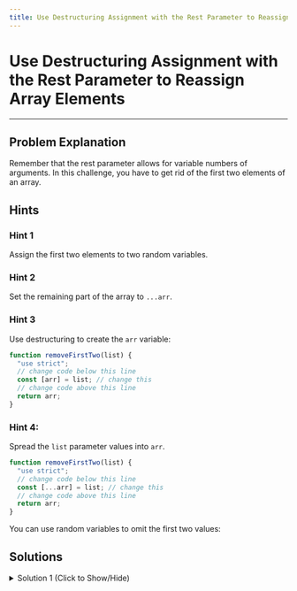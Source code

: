 ```yaml
---
title: Use Destructuring Assignment with the Rest Parameter to Reassign Array Elements
---
```

# Use Destructuring Assignment with the Rest Parameter to Reassign Array Elements

---
## Problem Explanation
Remember that the rest parameter allows for variable numbers of arguments. In this challenge, you have to get rid of the first two elements of an array.

## Hints

### Hint 1

Assign the first two elements to two random variables.

### Hint 2

Set the remaining part of the array to `...arr`.

### Hint 3

Use destructuring to create the `arr` variable:

```javascript
function removeFirstTwo(list) {
  "use strict";
  // change code below this line
  const [arr] = list; // change this
  // change code above this line
  return arr;
}
```

### Hint 4:

Spread the `list` parameter values into `arr`.

```javascript
function removeFirstTwo(list) {
  "use strict";
  // change code below this line
  const [...arr] = list; // change this
  // change code above this line
  return arr;
}
```

You can use random variables to omit the first two values:

## Solutions

<details><summary>Solution 1 (Click to Show/Hide)</summary>

```javascript
const source = [1, 2, 3, 4, 5, 6, 7, 8, 9, 10];
function removeFirstTwo(list) {
  "use strict";
  // change code below this line
  const [a, b, ...arr] = list;
  // change code above this line
  return arr;
}
const arr = removeFirstTwo(source);
console.log(arr); // should be [3,4,5,6,7,8,9,10]
console.log(source); // should be [1,2,3,4,5,6,7,8,9,10];
```

You can also exclude the first two elements of the `arr` array using `,,`.


#### Relevant Links

- ["Destructuring assignment" - *MDN JavaScript reference*](https://developer.mozilla.org/en-US/docs/Web/JavaScript/Reference/Operators/Destructuring_assignment)

</details>